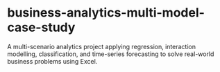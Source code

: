# business-analytics-multi-model-case-study
A multi-scenario analytics project applying regression, interaction modelling, classification, and time-series forecasting to solve real-world business problems using Excel.
